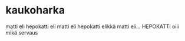 # kaukoharka
matti eli hepokatti eli matti eli hepokatti elikkä matti eli... HEPOKATTi oiii mikä servaus
